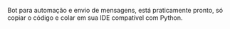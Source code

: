 Bot para automação e envio de mensagens, está praticamente pronto, só copiar o código e colar em sua IDE compatível com Python. 

